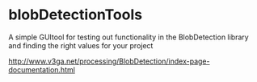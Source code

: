 # blobDetectionTools
A simple GUItool for testing out functionality in the BlobDetection library  and finding the right values for your project

http://www.v3ga.net/processing/BlobDetection/index-page-documentation.html
